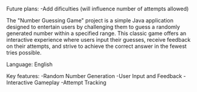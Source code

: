 Future plans: -Add dificulties (will influence number of attempts allowed)

The "Number Guessing Game" project is a simple Java application designed to entertain users by challenging them to guess a randomly generated number within a specified range. 
This classic game offers an interactive experience where users input their guesses, receive feedback on their attempts, and strive to achieve the correct answer in the fewest tries possible.

Language: English

Key features:
-Random Number Generation
-User Input and Feedback
-Interactive Gameplay
-Attempt Tracking
